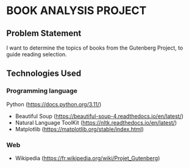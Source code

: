 # BOOK ANALYSIS PROJECT

## Problem Statement
I want to determine the topics of books from the Gutenberg Project, to guide reading selection.

## Technologies Used

### Programming language
Python (https://docs.python.org/3.11/)
- Beautiful Soup (https://beautiful-soup-4.readthedocs.io/en/latest/)
- Natural Language ToolKit (https://nltk.readthedocs.io/en/latest/)
- Matplotlib (https://matplotlib.org/stable/index.html)

### Web
- Wikipedia (https://fr.wikipedia.org/wiki/Projet_Gutenberg)
